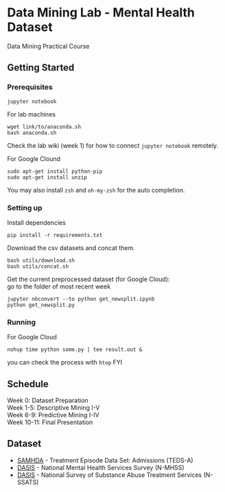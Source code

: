 # Data Mining Lab - Mental Health Dataset

Data Mining Practical Course

## Getting Started


### Prerequisites


```
jupyter notebook
```

For lab machines  

```
wget link/to/anaconda.sh
bash anaconda.sh
```
Check the lab wiki (week 1) for how to connect `jupyter notebook` remotely.



For Google Clound

```
sudo apt-get install python-pip
sudo apt-get install unzip
```
You may also install `zsh` and `oh-my-zsh` for the auto completion.

### Setting up

Install dependencies
```
pip install -r requirements.txt
```

Download the csv datasets and concat them. 
```
bash utils/download.sh
bash utils/concat.sh 
```
Get the current preprocessed dataset (for Google Cloud):   
go to the folder of most recent week 
```
jupyter nbconvert --to python get_newsplit.ipynb
python get_newsplit.py
```
### Running
For Google Cloud
```
nohup time python some.py | tee result.out &
```
you can check the process with `htop` FYI

## Schedule
Week 0: Dataset Preparation   
Week 1-5: Descriptive Mining I-V   
Week 6-9: Predictive Mining I-IV   
Week 10-11: Final Presentation   

## Dataset

* [SAMHDA](http://datafiles.samhsa.gov/study-series/treatment-episode-data-set-admissions-teds-nid13518) - Treatment Episode Data Set: Admissions (TEDS-A)
* [DASIS](https://wwwdasis.samhsa.gov/dasis2/nmhss.htm) - National Mental Health Services Survey (N-MHSS)
* [DASIS](https://wwwdasis.samhsa.gov/dasis2/nssats.htm) - National Survey of Substance Abuse Treatment Services
(N-SSATS)
